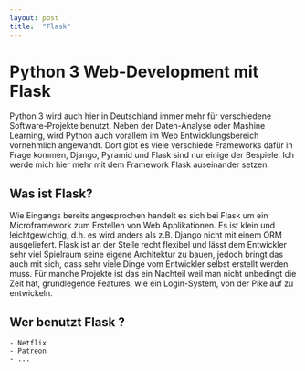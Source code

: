 ```yaml
---
layout: post
title:  "Flask"
---
```


# Python 3 Web-Development mit Flask

Python 3 wird auch hier in Deutschland immer mehr für verschiedene Software-Projekte benutzt. Neben der Daten-Analyse oder Mashine Learning, wird Python auch vorallem im Web Entwicklungsbereich vornehmlich angewandt. Dort gibt es viele verschiede Frameworks dafür in Frage kommen, Django, Pyramid und Flask sind nur einige der Bespiele. Ich werde mich hier mehr mit dem Framework Flask auseinander setzen.

## Was ist Flask?
Wie Eingangs bereits angesprochen handelt es sich bei Flask um ein Microframework zum Erstellen von Web Applikationen. Es ist klein und leichtgewichtig, d.h. es wird anders als z.B. Django nicht mit einem ORM ausgeliefert. Flask ist an der Stelle recht flexibel und lässt dem Entwickler sehr viel Spielraum seine eigene Architektur zu bauen, jedoch bringt das auch mit sich, dass sehr viele Dinge vom Entwickler selbst erstellt werden muss. Für manche Projekte ist das ein Nachteil weil man nicht unbedingt die Zeit hat, grundlegende Features, wie ein Login-System, von der Pike auf zu entwickeln.

## Wer benutzt Flask ?

    - Netflix
    - Patreon
    - ...
